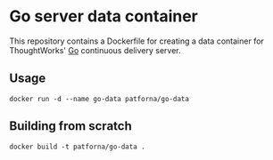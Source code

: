 # Go server data container

This repository contains a Dockerfile for creating a data container for ThoughtWorks' [Go](http://go.cd) continuous delivery server.

## Usage

    docker run -d --name go-data patforna/go-data

## Building from scratch

    docker build -t patforna/go-data .
